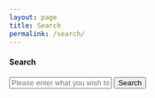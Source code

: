 ```yaml
---
layout: page
title: Search
permalink: /search/
---
```


#### <i class="fa fa-binoculars" aria-hidden="true"></i>  Search

<div class="row">
	<input class="u-full-width" type="text" placeholder="Please enter what you wish to search here." id="toSearch">
	<input class="button-primary" class="gcse-trigger" type="submit" value="Search">
</div>

<!-- <script>
  (function() {
    var cx = '010738197107477130202:cnkjahloicw';
    var gcse = document.createElement('script');
    gcse.type = 'text/javascript';
    gcse.async = true;
    gcse.src = 'https://cse.google.com/cse.js?cx=' + cx;
    var s = document.getElementsByTagName('script')[0];
    s.parentNode.insertBefore(gcse, s);
  })();
</script>
<gcse:search></gcse:search> -->